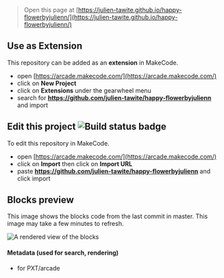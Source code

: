  


> Open this page at [https://julien-tawite.github.io/happy-flowerbyjulienn/](https://julien-tawite.github.io/happy-flowerbyjulienn/)

## Use as Extension

This repository can be added as an **extension** in MakeCode.

* open [https://arcade.makecode.com/](https://arcade.makecode.com/)
* click on **New Project**
* click on **Extensions** under the gearwheel menu
* search for **https://github.com/julien-tawite/happy-flowerbyjulienn** and import

## Edit this project ![Build status badge](https://github.com/julien-tawite/happy-flowerbyjulienn/workflows/MakeCode/badge.svg)

To edit this repository in MakeCode.

* open [https://arcade.makecode.com/](https://arcade.makecode.com/)
* click on **Import** then click on **Import URL**
* paste **https://github.com/julien-tawite/happy-flowerbyjulienn** and click import

## Blocks preview

This image shows the blocks code from the last commit in master.
This image may take a few minutes to refresh.

![A rendered view of the blocks](https://github.com/julien-tawite/happy-flowerbyjulienn/raw/master/.github/makecode/blocks.png)

#### Metadata (used for search, rendering)

* for PXT/arcade
<script src="https://makecode.com/gh-pages-embed.js"></script><script>makeCodeRender("{{ site.makecode.home_url }}", "{{ site.github.owner_name }}/{{ site.github.repository_name }}");</script>
